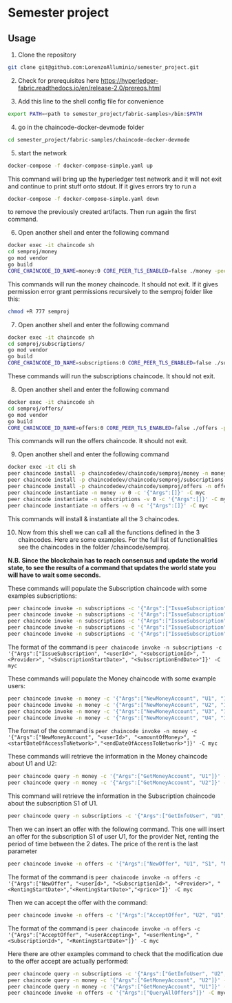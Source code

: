 # Semester project

## Usage

1. Clone the repository
```bash
git clone git@github.com:LorenzoAlluminio/semester_project.git
```

2. Check for prerequisites here https://hyperledger-fabric.readthedocs.io/en/release-2.0/prereqs.html

3. Add this line to the shell config file for convenience
```bash
export PATH=<path to semester_project/fabric-samples>/bin:$PATH
```

4. go in the chaincode-docker-devmode folder
```bash
cd semester_project/fabric-samples/chaincode-docker-devmode
```

5. start the network
```bash
docker-compose -f docker-compose-simple.yaml up
```
This command will bring up the hyperledger test network and it will not exit and continue to print stuff onto stdout.
If it gives errors try to run a
```bash
docker-compose -f docker-compose-simple.yaml down
```
to remove the previously created artifacts. Then run again the first command.

6. Open another shell and enter the following command
```bash
docker exec -it chaincode sh
cd semproj/money
go mod vendor
go build
CORE_CHAINCODE_ID_NAME=money:0 CORE_PEER_TLS_ENABLED=false ./money -peer.address peer:7052
```
This commands will run the money chaincode. It should not exit.
If it gives permission error grant permissions recursively to the semproj folder like this:
```bash
chmod +R 777 semproj
```

7. Open another shell and enter the following command
```bash
docker exec -it chaincode sh
cd semproj/subscriptions/
go mod vendor
go build
CORE_CHAINCODE_ID_NAME=subscriptions:0 CORE_PEER_TLS_ENABLED=false ./subscriptions -peer.address peer:7052

```
These commands will run the subscriptions chaincode. It should not exit.

8. Open another shell and enter the following command
```bash
docker exec -it chaincode sh
cd semproj/offers/
go mod vendor
go build
CORE_CHAINCODE_ID_NAME=offers:0 CORE_PEER_TLS_ENABLED=false ./offers -peer.address peer:7052
```
This commands will run the offers chaincode. It should not exit.

9. Open another shell and enter the following command
```bash
docker exec -it cli sh
peer chaincode install -p chaincodedev/chaincode/semproj/money -n money -v 0
peer chaincode install -p chaincodedev/chaincode/semproj/subscriptions -n subscriptions -v 0
peer chaincode install -p chaincodedev/chaincode/semproj/offers -n offers -v 0
peer chaincode instantiate -n money -v 0 -c '{"Args":[]}' -C myc
peer chaincode instantiate -n subscriptions -v 0 -c '{"Args":[]}' -C myc
peer chaincode instantiate -n offers -v 0 -c '{"Args":[]}' -C myc
```
This commands will install & instantiate all the 3 chaincodes.

10. Now from this shell we can call all the functions defined in the 3 chaincodes. Here are some examples. For the full list of functionalities see the chaincodes in the folder /chaincode/semproj.

**N.B. Since the blockchain has to reach consensus and update the world state, to see the results of a command that updates the world state you will have to wait some seconds.**

These commands will populate the Subscription chaincode with some examples subscriptions:
```bash
peer chaincode invoke -n subscriptions -c '{"Args":["IssueSubscription", "U1", "S1", "Net", "2020-01-02T15:04:05Z", "2020-03-02T15:04:04Z"]}' -C myc
peer chaincode invoke -n subscriptions -c '{"Args":["IssueSubscription", "U1", "S1", "Net", "2010-03-02T15:04:05Z", "2010-05-02T15:04:04Z"]}' -C myc
peer chaincode invoke -n subscriptions -c '{"Args":["IssueSubscription", "U1", "S2", "Prime", "2019-12-17T10:00:00Z", "2020-01-17T09:59:59Z"]}' -C myc
peer chaincode invoke -n subscriptions -c '{"Args":["IssueSubscription", "U2", "S3", "vpn", "2019-07-15T15:04:05Z", "2020-07-15T15:04:04Z"]}' -C myc
peer chaincode invoke -n subscriptions -c '{"Args":["IssueSubscription", "U3", "S4", "Net", "2020-01-01T12:00:00Z", "2022-01-01T11:59:59Z"]}' -C myc
```
The format of the command is `peer chaincode invoke -n subscriptions -c '{"Args":["IssueSubscription", "<userId>", "<subscriptionId>", "<Provider>", "<SubscriptionStartDate>", "<SubscriptionEndDate>"]}' -C myc`

These commands will populate the Money chaincode with some example users:
```bash
peer chaincode invoke -n money -c '{"Args":["NewMoneyAccount", "U1", "100", "2010-10-10T15:04:05Z","2015-10-10T15:04:05Z"]}' -C myc
peer chaincode invoke -n money -c '{"Args":["NewMoneyAccount", "U2", "100", "2010-10-10T15:04:05Z","2015-10-10T15:04:05Z"]}' -C myc
peer chaincode invoke -n money -c '{"Args":["NewMoneyAccount", "U3", "100", "2010-10-10T15:04:05Z","2015-10-10T15:04:05Z"]}' -C myc
peer chaincode invoke -n money -c '{"Args":["NewMoneyAccount", "U4", "100", "2010-10-10T15:04:05Z","2015-10-10T15:04:05Z"]}' -C myc
```
The format of the command is `peer chaincode invoke -n money -c '{"Args":["NewMoneyAccount", "<userId>", "<amountOfMoney>", "<startDateOfAccessToNetwork>","<endDateOfAccessToNetwork>"]}' -C myc`

These commands will retrieve the information in the Money chaincode about U1 and U2:
```bash
peer chaincode query -n money -c '{"Args":["GetMoneyAccount", "U1"]}' -C myc
peer chaincode query -n money -c '{"Args":["GetMoneyAccount", "U2"]}' -C myc
```

This command will retrieve the information in the Subscription chaincode about the subscription S1 of U1.
```bash
peer chaincode query -n subscriptions -c '{"Args":["GetInfoUser", "U1", "S1"]}' -C myc
```

Then we can insert an offer with the following command. This one will insert an offer for the subscription S1 of user U1, for the provider Net, renting the period of time between the 2 dates. The price of the rent is the last parameter
```bash
peer chaincode invoke -n offers -c '{"Args":["NewOffer", "U1", "S1", "Net", "2020-01-03T15:04:05Z","2020-01-04T15:04:05Z","10"]}' -C myc
```
The format of the command is `peer chaincode invoke -n offers -c '{"Args":["NewOffer", "<userId>", "<SubscriptionId>", "<Provider>", "<RentingStartDate>","<RentingStartDate>","<price>"]}' -C myc`

Then we can accept the offer with the command:
```bash
peer chaincode invoke -n offers -c '{"Args":["AcceptOffer", "U2", "U1", "S1", "2020-01-03T15:04:05Z"]}' -C myc
```
The format of the command is `peer chaincode invoke -n offers -c '{"Args":["AcceptOffer", "<userAccepting>", "<userRenting>", "<SubscriptionId>", "<RentingStartDate>"]}' -C myc`

Here there are other examples command to check that the modification due to the offer accept are actually performed:
```bash
peer chaincode query -n subscriptions -c '{"Args":["GetInfoUser", "U2", "S1"]}' -C myc
peer chaincode query -n money -c '{"Args":["GetMoneyAccount", "U2"]}' -C myc
peer chaincode query -n money -c '{"Args":["GetMoneyAccount", "U1"]}' -C myc
peer chaincode invoke -n offers -c '{"Args":["QueryAllOffers"]}' -C myc
```
